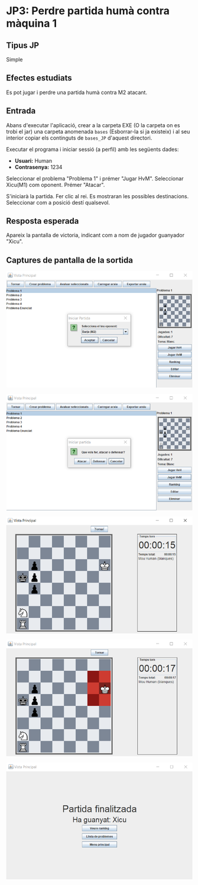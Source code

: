 # JP3: Perdre partida humà contra màquina 1

## Tipus JP

Simple

## Efectes estudiats

Es pot jugar i perdre una partida humà contra M2 atacant.

## Entrada

Abans d'executar l'aplicació, crear a la carpeta EXE (O la carpeta on es trobi el jar) una carpeta anomenada `bases` (Esborrar-la si ja existeix) i al seu interior copiar els continguts de `bases_JP` d'aquest directori.

Executar el programa i iniciar sessió (a perfil) amb les següents dades:

- **Usuari:** Human
- **Contrasenya:** 1234

Seleccionar el problema "Problema 1" i prémer "Jugar HvM". Seleccionar Xicu(M1) com oponent. Prémer "Atacar".

S'iniciarà la partida. Fer clic al rei. Es mostraran les possibles destinacions. Seleccionar com a posició destí qualsevol.

## Resposta esperada

Apareix la pantalla de victoria, indicant com a nom de jugador guanyador "Xicu".

## Captures de pantalla de la sortida

![Selecció de l'oponent](../imatges_JP/hvm_oponent_2.png)

![Selecció d'atacant](../imatges_JP/hvm_atacant_1.png)

![Estat inicial del tauler](../imatges_JP/hvm_partida_ini_1.png)

![Possibles moviments de la reina](../imatges_JP/hvm_partida_1_2.png)

![Pantalla de victòria](../imatges_JP/fi_derrota_xicu.png)
